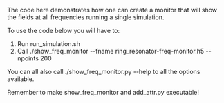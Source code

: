 The code here demonstrates how one can create a monitor that will show the fields at all frequencies running a single simulation.

To use the code below you will have to:
1. Run run_simulation.sh
2. Call ./show_freq_monitor --fname ring_resonator-freq-monitor.h5 --npoints 200

You can all also call ./show_freq_monitor.py --help to all the options available.

Remember to make show_freq_monitor and add_attr.py executable!

